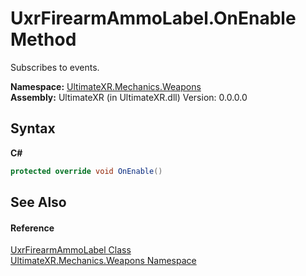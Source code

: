 # UxrFirearmAmmoLabel.OnEnable Method 
 

Subscribes to events.

**Namespace:**&nbsp;<a href="N_UltimateXR_Mechanics_Weapons">UltimateXR.Mechanics.Weapons</a><br />**Assembly:**&nbsp;UltimateXR (in UltimateXR.dll) Version: 0.0.0.0

## Syntax

**C#**<br />
``` C#
protected override void OnEnable()
```


## See Also


#### Reference
<a href="T_UltimateXR_Mechanics_Weapons_UxrFirearmAmmoLabel">UxrFirearmAmmoLabel Class</a><br /><a href="N_UltimateXR_Mechanics_Weapons">UltimateXR.Mechanics.Weapons Namespace</a><br />